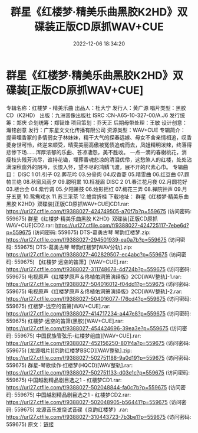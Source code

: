 ﻿---
title: 群星《红楼梦·精美乐曲黑胶K2HD》双碟装正版CD原抓WAV+CUE
date: 2022-12-06 18:34:20
categories: WAV车载音乐、镜像
tags: 纯音雅乐
---
# 群星《红楼梦·精美乐曲黑胶K2HD》双碟装[正版CD原抓WAV+CUE]

专辑名称：红楼梦 - 精美乐曲
出品人：杜大宁
发行人：黄广源
唱片类型：黑胶CD（K2HD）
出版：九洲音像出版社
ISRC :CN-A65-10-327-00/A.J6
发行统筹：郑庆
企划统筹：郑智烽
项目策划：乔天正
后期母带处理：王敏
设计创意：瀚铭创意
发行：广东星文文化传播有限公司
资源类型：WAV+CUE
专辑简介：
提帚埋香冢的多情弱女子林妹妹，精干大气的探春远嫁、母女不舍亲情相追，叹香菱身世可怜，终逆来顺受，晴雯美丽高傲被冤债追魂而去，凤姐精明泼辣，终落得悲惨下场……浑厚浓郁的乐曲、苍凉凄怨，美不胜收。
一点一滴的春榭桃花，消瘦枝头残芳流尽，谁持花锄，埋葬香魂悲凉的清泪优伶，这愁煞人的红楼，处处沾满深秋窗外的阴冷，长恨入怀，望不尽的鸿鳞飞渡，展不开的尺素心巾。
专辑曲目：
DISC 1
01.引子
02.葬花吟
03.分骨肉
04.叹香菱
05.晴雯曲
06.红豆曲
07.题帕三绝
08.秋窗风雨夕
09.聪明累
10.枉凝眉
DISC 2
01.春江花月夜
02.月圆花好
03.楼台会
04.紫竹调
05.夕阳箫鼓
06.烛影摇红
07.梅花三弄
08.禅院钟声
09.月牙五更
10.鸳鸯戏水
11.苏三采茶
12.蟾宫折桂
下载地址：
群星《红楼梦·精美乐曲黑胶 K2HD》双碟装[正版CD原抓WAV+CUE]CD1.rar: https://url27.ctfile.com/f/9388027-424749505-a70f7b?p=559675
(访问密码: 559675)
群星《红楼梦·精美乐曲黑胶 K2HD》双碟装[正版CD原抓WAV+CUE]CD2.rar: https://url27.ctfile.com/f/9388027-424725117-7ebe6d?p=559675
(访问密码: 559675)
DTS-葛勇古琴 琴韵红楼梦.zip: https://url27.ctfile.com/f/9388027-294501939-ea0a7b?p=559675
(访问密码: 559675)
DTS-葛勇古琴 琴韵红楼梦[WAV分轨].zip: https://url27.ctfile.com/f/9388027-402829507-ec4abc?p=559675
(访问密码: 559675)
【红楼梦 远空的笛箫】[WAV+CUE].rar: https://url27.ctfile.com/f/9388027-311748678-4d724b?p=559675
(访问密码: 559675)
电视原声《红楼梦原声＆佟植佑洞箫演绎版》2CD[WAV整轨]-1.rar: https://url27.ctfile.com/f/9388027-504016012-f04dd1?p=559675
(访问密码: 559675)
电视原声《红楼梦原声＆佟植佑洞箫演绎版》2CD[WAV整轨]-2.rar: https://url27.ctfile.com/f/9388027-504016077-f76cd4?p=559675
(访问密码: 559675)
红楼梦-远空的笛箫[WAV+CUE].rar: https://url27.ctfile.com/f/9388027-414717234-a447e8?p=559675
(访问密码: 559675)
红楼梦·远空的笛箫(黑胶)[WAV+CUE].rar: https://url27.ctfile.com/f/9388027-454424696-39ea3e?p=559675
(访问密码: 559675)
中国民族管弦乐-红楼梦组曲][WAV+CUE].rar: https://url27.ctfile.com/f/9388027-452156250-801f4a?p=559675
(访问密码: 559675)
[龙源唱片][京韵红楼梦BSCD][WAV整轨].zip: https://url27.ctfile.com/f/9388027-502751188-9a0d19?p=559675
(访问密码: 559675)
群星-琴歌续作·红楼梦(HQCD)[WAV整轨].rar: https://url27.ctfile.com/f/9388027-502751133-d03e1c?p=559675
(访问密码: 559675)
中国越剧精品剧目选之1 - 红楼梦CD1.rar: https://url27.ctfile.com/f/9388027-502048844-fa0c7b?p=559675
(访问密码: 559675)
中国越剧精品剧目选之1 - 红楼梦CD2.rar: https://url27.ctfile.com/f/9388027-502048905-b56441?p=559675
(访问密码: 559675)
龙源音乐发烧试音碟《京韵红楼梦》.rar: https://url27.ctfile.com/f/9388027-310443723-7b3be1?p=559675
(访问密码: 559675)
原文：[链接](https://blog.sina.com.cn/s/blog_1647c7e76010310h6.html)